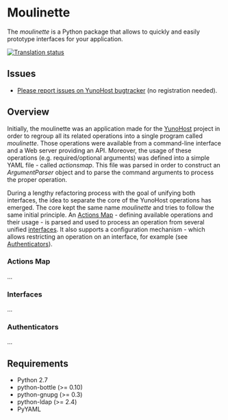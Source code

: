 Moulinette
==========

The *moulinette* is a Python package that allows to quickly and easily
prototype interfaces for your application.

<a href="https://translate.yunohost.org/engage/yunohost/?utm_source=widget">
<img src="https://translate.yunohost.org/widgets/yunohost/-/287x66-white.png" alt="Translation status" />
</a>

Issues
------

- [Please report issues on YunoHost bugtracker](https://dev.yunohost.org/projects/yunohost/issues) (no registration needed).

Overview
--------

Initially, the moulinette was an application made for the
[YunoHost](https://yunohost.org/) project in order to regroup all its
related operations into a single program called *moulinette*. Those
operations were available from a command-line interface and a Web server
providing an API. Moreover, the usage of these operations (e.g.
required/optional arguments) was defined into a simple YAML file -
called *actionsmap*. This file was parsed in order to construct an
*ArgumentParser* object and to parse the command arguments to process
the proper operation.

During a lengthy refactoring process with the goal of unifying both interfaces,
the idea to separate the core of the YunoHost operations has emerged.
The core kept the same name *moulinette* and tries to follow the same
initial principle. An [Actions Map](#actions-map) - defining
available operations and their usage - is parsed and used to
process an operation from several unified [interfaces](#interfaces). It
also supports a configuration mechanism - which allows restricting an
operation on an interface, for example (see
[Authenticators](#authenticators)).


### Actions Map
...

### Interfaces
...

### Authenticators
...


Requirements
------------

* Python 2.7
* python-bottle (>= 0.10)
* python-gnupg (>= 0.3)
* python-ldap (>= 2.4)
* PyYAML
